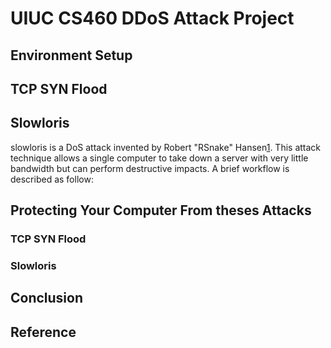 # UIUC CS460 DDoS Attack Project

## Environment Setup

## TCP SYN Flood

## Slowloris
slowloris is a DoS attack invented by Robert "RSnake" Hansen[1](https://en.wikipedia.org/wiki/Slowloris_(computer_security)). This attack technique allows a single computer to take down a server with very little bandwidth but can perform destructive impacts. A brief workflow is described as follow:


## Protecting Your Computer From theses Attacks
### TCP SYN Flood

### Slowloris



## Conclusion




























## Reference

